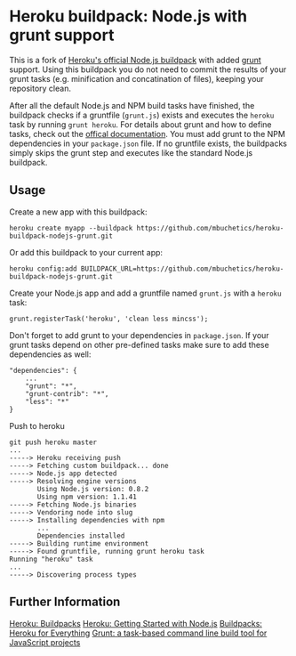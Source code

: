 Heroku buildpack: Node.js with grunt support
============================================

This is a fork of [Heroku's official Node.js buildpack](https://github.com/heroku/heroku-buildpack-nodejs) with added [grunt](https://github.com/cowboy/grunt) support.
Using this buildpack you do not need to commit the results of your grunt tasks (e.g. minification and concatination of files), keeping your repository clean. 

After all the default Node.js and NPM build tasks have finished, the buildpack checks if a gruntfile (`grunt.js`) exists and executes the `heroku` task by running `grunt heroku`. For details about grunt and how to define tasks, check out the [offical documentation](https://github.com/cowboy/grunt). You must add grunt to the NPM dependencies in your `package.json` file.
If no gruntfile exists, the buildpacks simply skips the grunt step and executes like the standard Node.js buildpack.

Usage
-----

Create a new app with this buildpack:

    heroku create myapp --buildpack https://github.com/mbuchetics/heroku-buildpack-nodejs-grunt.git

Or add this buildpack to your current app:

    heroku config:add BUILDPACK_URL=https://github.com/mbuchetics/heroku-buildpack-nodejs-grunt.git

Create your Node.js app and add a gruntfile named  `grunt.js` with a `heroku` task:

    grunt.registerTask('heroku', 'clean less mincss');

Don't forget to add grunt to your dependencies in `package.json`. If your grunt tasks depend on other pre-defined tasks make sure to add these dependencies as well:

    "dependencies": {
        ...
        "grunt": "*",
        "grunt-contrib": "*",
        "less": "*"
    }

Push to heroku

    git push heroku master
    ...
    -----> Heroku receiving push
    -----> Fetching custom buildpack... done
    -----> Node.js app detected
    -----> Resolving engine versions
           Using Node.js version: 0.8.2
           Using npm version: 1.1.41
    -----> Fetching Node.js binaries
    -----> Vendoring node into slug
    -----> Installing dependencies with npm
           ...
           Dependencies installed
    -----> Building runtime environment
    -----> Found gruntfile, running grunt heroku task
    Running "heroku" task
    ...
    -----> Discovering process types

Further Information
-------------------

[Heroku: Buildpacks](https://devcenter.heroku.com/articles/buildpacks)
[Heroku: Getting Started with Node.js](https://devcenter.heroku.com/articles/nodejs)
[Buildpacks: Heroku for Everything](http://blog.heroku.com/archives/2012/7/17/buildpacks/)
[Grunt: a task-based command line build tool for JavaScript projects](http://gruntjs.com/)

